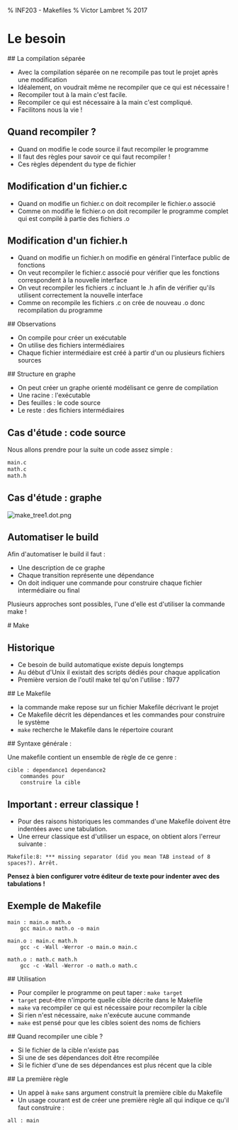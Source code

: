 % INF203 - Makefiles
% Victor Lambret
% 2017

# Le besoin

## La compilation séparée

- Avec la compilation séparée on ne recompile pas tout le projet après une modification
- Idéalement, on voudrait même ne recompiler que ce qui est nécessaire !
- Recompiler tout à la main c'est facile.
- Recompiler ce qui est nécessaire à la main c'est compliqué.
- Facilitons nous la vie !

## Quand recompiler ?

- Quand on modifie le code source il faut recompiler le programme
- Il faut des règles pour savoir ce qui faut recompiler !
- Ces règles dépendent du type de fichier

## Modification d'un fichier.c

- Quand on modifie un fichier.c on doit recompiler le fichier.o associé
- Comme on modifie le fichier.o on doit recompiler le programme complet qui est compilé à partie des fichiers .o

## Modification d'un fichier.h

- Quand on modifie un fichier.h on modifie en général l'interface public de fonctions
- On veut recompiler le fichier.c associé pour vérifier que les fonctions correspondent à la nouvelle interface
- On veut recompiler les fichiers .c incluant le .h afin de vérifier qu'ils utilisent correctement la nouvelle interface
- Comme on recompile les fichiers .c on crée de nouveau .o donc recompilation du programme

## Observations

- On compile pour créer un exécutable
- On utilise des fichiers intermédiaires
- Chaque fichier intermédiaire est créé à partir d'un ou plusieurs fichiers sources

## Structure en graphe

- On peut créer un graphe orienté modélisant ce genre de compilation
- Une racine : l'exécutable
- Des feuilles : le code source
- Le reste : des fichiers intermédiaires

## Cas d'étude : code source

Nous allons prendre pour la suite un code assez simple :

```bash
main.c
math.c
math.h
```

## Cas d'étude : graphe

![make_tree1.dot.png](make_tree1.dot.png)

## Automatiser le build

Afin d'automatiser le build il faut :

- Une description de ce graphe
- Chaque transition représente une dépendance
- On doit indiquer une commande pour construire chaque fichier intermédiaire ou final

Plusieurs approches sont possibles, l'une d'elle est d'utiliser la commande make !

# Make

## Historique

- Ce besoin de build automatique existe depuis longtemps
- Au début d'Unix il existait des scripts dédiés pour chaque application
- Première version de l'outil make tel qu'on l'utilise : 1977

## Le Makefile

- la commande make repose sur un fichier Makefile décrivant le projet
- Ce Makefile décrit les dépendances et les commandes pour construire le système
- `make` recherche le Makefile dans le répertoire courant

## Syntaxe générale :

Une makefile contient un ensemble de règle de ce genre :

```make
cible : dependance1 dependance2
	commandes pour
	construire la cible
```

## Important : erreur classique !

- Pour des raisons historiques les commandes d'une Makefile doivent être indentées avec une tabulation.
- Une erreur classique est d'utiliser un espace, on obtient alors l'erreur suivante :

```
Makefile:8: *** missing separator (did you mean TAB instead of 8 spaces?). Arrêt.
```

**Pensez à bien configurer votre éditeur de texte pour indenter avec des tabulations !**

## Exemple de Makefile

```make
main : main.o math.o
	gcc main.o math.o -o main

main.o : main.c math.h
	gcc -c -Wall -Werror -o main.o main.c

math.o : math.c math.h
	gcc -c -Wall -Werror -o math.o math.c
```

## Utilisation

- Pour compiler le programme on peut taper : `make target`
- `target` peut-être n'importe quelle cible décrite dans le Makefile
- `make` va recompiler ce qui est nécessaire pour recompiler la cible
- Si rien n'est nécessaire, `make` n'exécute aucune commande
- `make` est pensé pour que les cibles soient des noms de fichiers

## Quand recompiler une cible ?

- Si le fichier de la cible n'existe pas
- Si une de ses dépendances doit être recompilée
- Si le fichier d'une de ses dépendances est plus récent que la cible

## La première règle

- Un appel à `make` sans argument construit la première cible du Makefile
- Un usage courant est de créer une première règle all qui indique ce qu'il faut construire :

```make
all : main
```

